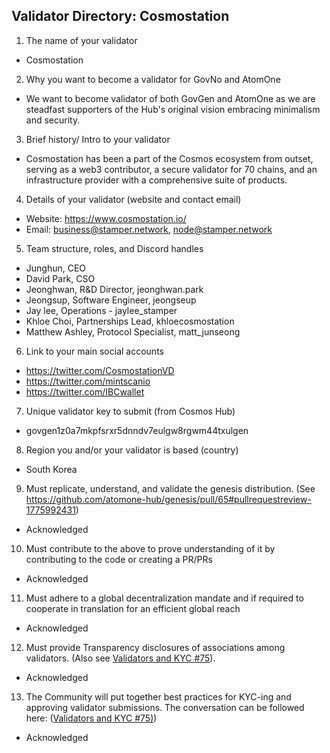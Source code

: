 ## Validator Directory: Cosmostation

1) The name of your validator

- Cosmostation

2) Why you want to become a validator for GovNo and AtomOne

- We want to become validator of both GovGen and AtomOne as we are steadfast supporters of the Hub's original vision embracing minimalism and security.

3) Brief history/ Intro to your validator

- Cosmostation has been a part of the Cosmos ecosystem from outset, serving as a web3 contributor, a secure validator for 70 chains, and an infrastructure provider with a comprehensive suite of products. 

4) Details of your validator (website and contact email)

- Website: https://www.cosmostation.io/
- Email: business@stamper.network, node@stamper.network

5) Team structure, roles, and Discord handles

- Junghun, CEO
- David Park, CSO
- Jeonghwan, R&D Director, jeonghwan.park
- Jeongsup, Software Engineer, jeongseup
- Jay lee, Operations - jaylee_stamper
- Khloe Choi, Partnerships Lead, khloecosmostation
- Matthew Ashley, Protocol Specialist, matt_junseong

6) Link to your main social accounts

- https://twitter.com/CosmostationVD
- https://twitter.com/mintscanio
- https://twitter.com/IBCwallet

7) Unique validator key to submit (from Cosmos Hub)

- govgen1z0a7mkpfsrxr5dnndv7eulgw8rgwm44txulgen


8) Region you and/or your validator is based (country)

- South Korea


9) Must replicate, understand, and validate the genesis distribution. (See https://github.com/atomone-hub/genesis/pull/65#pullrequestreview-1775992431)

- Acknowledged

10) Must contribute to the above to prove understanding of it by contributing to the code or creating a PR/PRs

- Acknowledged

11) Must adhere to a global decentralization mandate and if required to cooperate in translation for an efficient global reach

- Acknowledged

12) Must provide Transparency disclosures of associations among validators. (Also see [Validators and KYC #75](https://github.com/atomone-hub/genesis/issues/75#issue-2034573094)).

- Acknowledged

13) The Community will put together best practices for KYC-ing and approving validator submissions. The conversation can be followed here: ([Validators and KYC #75)](https://github.com/atomone-hub/genesis/issues/75#issue-2034573094))

- Acknowledged
